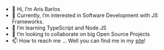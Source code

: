 - 👋 Hi, I’m Aris Barlos
- 👀 Currently, I’m interested in Software Development with JS Frameworks.
- 🌱 I’m learning TypeScript and Node JS
- 💞️ I’m looking to collaborate on big Open Source Projects
- 📫 How to reach me ... Well you can find me in my [site](https://arisbarlos.com)!

<!---
Aristidis13/Aristidis13 is a ✨ special ✨ repository because its `README.md` (this file) appears on your GitHub profile.
You can click the Preview link to take a look at your changes.
--->

